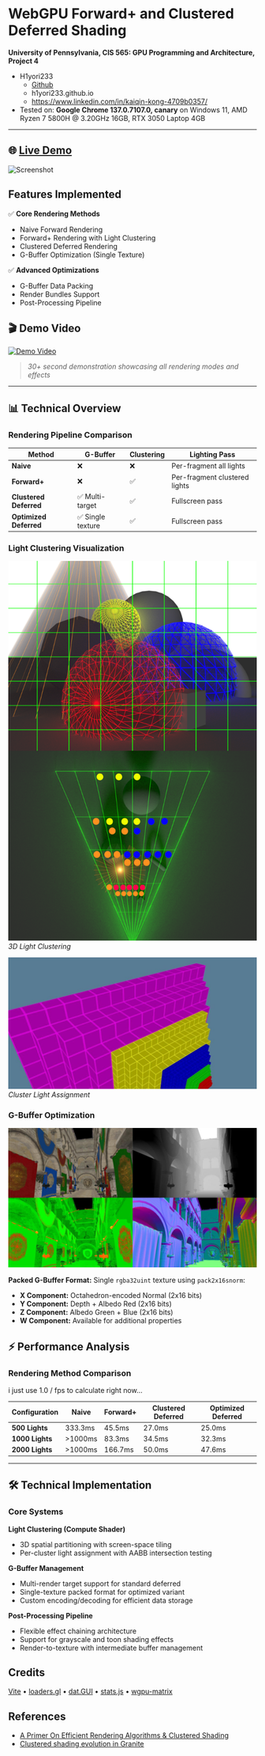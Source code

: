 WebGPU Forward+ and Clustered Deferred Shading
======================

**University of Pennsylvania, CIS 565: GPU Programming and Architecture, Project 4**
* H1yori233
  * [Github](https://github.com/H1yori233)
  * h1yori233.github.io
  * https://www.linkedin.com/in/kaiqin-kong-4709b0357/
* Tested on: **Google Chrome 137.0.7107.0, canary** on Windows 11, AMD Ryzen 7 5800H @ 3.20GHz 16GB, RTX 3050 Laptop 4GB

---

## 🌐 [Live Demo](https://h1yori233.github.io/WebGPU-Forward-Plus-and-Clustered-Deferred/)

![Screenshot](img/screenshot.png)

## Features Implemented

✅ **Core Rendering Methods**
- Naive Forward Rendering
- Forward+ Rendering with Light Clustering
- Clustered Deferred Rendering
- G-Buffer Optimization (Single Texture)

✅ **Advanced Optimizations**
- G-Buffer Data Packing 
- Render Bundles Support
- Post-Processing Pipeline

## 🎬 Demo Video

[![Demo Video](img/screenshot.png)](TODO)

> *30+ second demonstration showcasing all rendering modes and effects*

---

## 📊 Technical Overview

### Rendering Pipeline Comparison

| Method | G-Buffer | Clustering | Lighting Pass |
|--------|----------|------------|---------------|
| **Naive** | ❌ | ❌ | Per-fragment all lights |
| **Forward+** | ❌ | ✅ | Per-fragment clustered lights |
| **Clustered Deferred** | ✅ Multi-target | ✅ | Fullscreen pass |
| **Optimized Deferred** | ✅ Single texture | ✅ | Fullscreen pass |

### Light Clustering Visualization

![Clustering](img/clustering.png)
*3D Light Clustering*

![Cluster Set](img/cluster_set.png)
*Cluster Light Assignment*

### G-Buffer Optimization

![G-Buffer](img/g-buffer.png)

**Packed G-Buffer Format:** Single `rgba32uint` texture using `pack2x16snorm`:
- **X Component:** Octahedron-encoded Normal (2x16 bits)
- **Y Component:** Depth + Albedo Red (2x16 bits)
- **Z Component:** Albedo Green + Blue (2x16 bits)
- **W Component:** Available for additional properties

## ⚡ Performance Analysis

### Rendering Method Comparison
i just use 1.0 / fps to calculate right now...

| Configuration | Naive | Forward+ | Clustered Deferred | Optimized Deferred |
|---------------|-------|----------|-------------------|-------------------|
| **500 Lights** | 333.3ms | 45.5ms | 27.0ms | 25.0ms |
| **1000 Lights** | >1000ms | 83.3ms | 34.5ms | 32.3ms |
| **2000 Lights** | >1000ms | 166.7ms | 50.0ms | 47.6ms |

---

## 🛠️ Technical Implementation

### Core Systems

**Light Clustering (Compute Shader)**
- 3D spatial partitioning with screen-space tiling
- Per-cluster light assignment with AABB intersection testing

**G-Buffer Management**
- Multi-render target support for standard deferred
- Single-texture packed format for optimized variant
- Custom encoding/decoding for efficient data storage

**Post-Processing Pipeline**
- Flexible effect chaining architecture
- Support for grayscale and toon shading effects
- Render-to-texture with intermediate buffer management

## Credits

[Vite](https://vitejs.dev/) • [loaders.gl](https://loaders.gl/) • [dat.GUI](https://github.com/dataarts/dat.gui) • [stats.js](https://github.com/mrdoob/stats.js) • [wgpu-matrix](https://github.com/greggman/wgpu-matrix)

## References
- [A Primer On Efficient Rendering Algorithms & Clustered Shading](https://www.aortiz.me/2018/12/21/CG.html)
- [Clustered shading evolution in Granite](https://themaister.net/blog/2020/01/10/clustered-shading-evolution-in-granite/)

